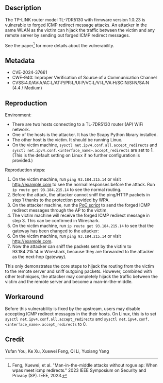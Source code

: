 ## Description

The TP-LINK router model TL-7DR5130 with firmware version 1.0.23 is vulnerable to forged ICMP redirect message attacks. An attacker in the same WLAN as the victim can hijack the traffic between the victim and any remote server by sending out forged ICMP redirect messages.

See the paper[^icmp-redirect] for more details about the vulnerability.

[^icmp-redirect]: Feng, Xuewei, et al. "Man-in-the-middle attacks without rogue ap: When wpas meet icmp redirects." 2023 IEEE Symposium on Security and Privacy (SP). IEEE, 2023.

## Metadata

-   CVE-2024-37661
-   CWE-940: Improper Verification of Source of a Communication Channel
-   CVSS:4.0/AV:A/AC:L/AT:P/PR:L/UI:P/VC:L/VI:L/VA:H/SC:N/SI:N/SA:N (4.4 / Medium)

## Reproduction

Environment:

-   There are two hosts connecting to a TL-7DR5130 router (AP) WiFi network.
-   One of the hosts is the attacker. It has the Scapy Python library installed.
-   The other host is the victim. It should be running Linux.
-   On the victim machine, `sysctl net.ipv4.conf.all.accept_redirects` and `sysctl net.ipv4.conf.<interface_name>.accept_redirects` are set to 1. (This is the default setting on Linux if no further configuration is provided.)

Reproduction steps:

1.  On the victim machine, run `ping 93.184.215.14` or visit <http://example.com> to see the normal responses before the attack. Run `ip route get 93.184.215.14` to see the normal routing.
2.  Before the attack, the attacker cannot sniff the ping/HTTP packets in step 1 thanks to the protection provided by WPA.
3.  On the attacker machine, run the [PoC script](./forge_redirect.py) to send the forged ICMP redirect messages through the AP to the victim.
4.  The victim machine will receive the forged ICMP redirect message in step 3. This can be confirmed in Wireshark.
5.  On the victim machine, run `ip route get 93.184.215.14` to see that the gateway has been changed to the attacker:
6.  On the victim machine, run `ping 93.184.215.14` or visit <http://example.com>.
7.  Now the attacker can sniff the packets sent by the victim to 93.184.215.14 in Wireshark, because they are forwarded to the attacker as the next-hop (gateway).

This only demonstrates the core steps to hijack the routing from the victim to the remote server and sniff outgoing packets. However, combined with other techniques, the attacker may completely hijack the traffic between the victim and the remote server and become a man-in-the-middle.

## Workaround

Before this vulnerability is fixed by the upstream, users may disable accepting ICMP redirect messages in the their hosts. On Linux, this is to set `sysctl net.ipv4.conf.all.accept_redirects` and `sysctl net.ipv4.conf.<interface_name>.accept_redirects` to 0.

## Credit

Yufan You, Ke Xu, Xuewei Feng, Qi Li, Yuxiang Yang
